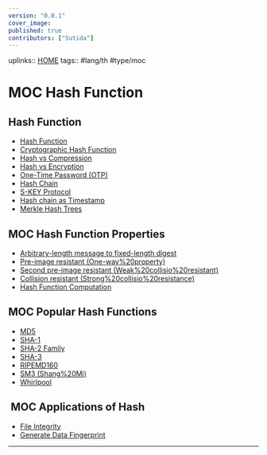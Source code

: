 ```yaml
---
version: "0.0.1"
cover_image:
published: true
contributors: ["Sutida"]
---
```

uplinks:: [HOME](HOME)
tags:: #lang/th #type/moc

# MOC Hash Function
## Hash Function
-    [Hash Function](Hash%20Function.md)
-   [Cryptographic Hash Function](Cryptographic%20Hash%20Function.md)
-   [Hash vs Compression](Hash%20vs%20Compression.md)
-   [Hash vs Encryption](Hash%20vs%20Encryption.md)
-   [One-Time Password (OTP)](One-Time%20Password%20(OTP).md)
-   [Hash Chain](Hash%20Chain.md)
-   [S-KEY Protocol](S-KEY%20Protocol.md)
-   [Hash chain as Timestamp](Hash%20chain%20as%20Timestamp.md)
-   [Merkle Hash Trees](Merkle%20Hash%20Trees.md)

## MOC Hash Function Properties 
-  [Arbitrary-length message to fixed-length digest](Arbitrary-length%20message%20to%20fixed-length%20digest.md)
-  [Pre-image resistant (One-way%20property)](Pre-image%20resistant%20(One-way%20property).md)
-  [Second pre-image resistant (Weak%20collisio%20resistant)](Second%20pre-image%20resistant%20(Weak%20collision%20resistant).md)
-  [Collision resistant (Strong%20collisio%20resistance)](Collision%20resistant%20(Strong%20collision%20resistance).md)
-  [Hash Function Computation](Hash%20Function%20Computation.md)

## MOC Popular Hash Functions
-  [MD5](MD5.md)
-  [SHA-1](SHA-1.md)
-  [SHA-2 Family](SHA-2%20Family.md)
-  [SHA-3](SHA-3.md)
-  [RIPEMD160](RIPEMD160.md)
-  [SM3 (Shang%20Mi)](SM3%20(Shang%20Mi).md)
-  [Whirlpool](Whirlpool.md)

##  MOC Applications of Hash
-  [File Integrity](File%20Integrity.md)
-  [Generate Data Fingerprint](Generate%20Data%20Fingerprint.md)

---